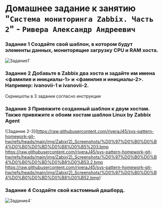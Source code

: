
# Домашнее задание к занятию "`Система мониторинга Zabbix. Часть 2`" - `Ривера Александр Андреевич`



### Задание 1 Создайте свой шаблон, в котором будут элементы данных, мониторящие загрузку CPU и RAM хоста.


![Задание1](https://raw.githubusercontent.com/riveraJ45/sys-pattern-homework-git-hw/refs/heads/main/img/Zabix(2)_Screenshots/%D0%B7%D0%B0%D0%B4%D0%B0%D0%BD%D0%B8%D0%B5%201.bmp)`


### Задание 2 Добавьте в Zabbix два хоста и задайте им имена <фамилия и инициалы-1> и <фамилия и инициалы-2>. Например: ivanovii-1 и ivanovii-2.

Скрнишоты в 3 задании согласно инструкции



### Задание 3 Привяжите созданный шаблон к двум хостам. Также привяжите к обоим хостам шаблон Linux by Zabbix Agent


![Задание 2-3](https://raw.githubusercontent.com/riveraJ45/sys-pattern-homework-git-hw/refs/heads/main/img/Zabix(2)_Screenshots/%D0%97%D0%B0%D0%B4%D0%B0%D0%BD%D0%B8%D0%B5%203.bmp
              https://raw.githubusercontent.com/riveraJ45/sys-pattern-homework-git-hw/refs/heads/main/img/Zabix(2)_Screenshots/%D0%97%D0%B0%D0%B4%D0%B0%D0%BD%D0%B8%D0%B53.2.bmp
              https://raw.githubusercontent.com/riveraJ45/sys-pattern-homework-git-hw/refs/heads/main/img/Zabix(2)_Screenshots/%D0%97%D0%B0%D0%B4%D0%B0%D0%BD%D0%B8%D0%B52.bmp)`

### Задание 4 Создайте свой кастомный дашборд.

![Задание4](https://raw.githubusercontent.com/riveraJ45/sys-pattern-homework-git-hw/refs/heads/main/img/Zabix(2)_Screenshots/%D0%97%D0%B0%D0%B4%D0%B0%D0%BD%D0%B8%D0%B5%204.bmp)`

